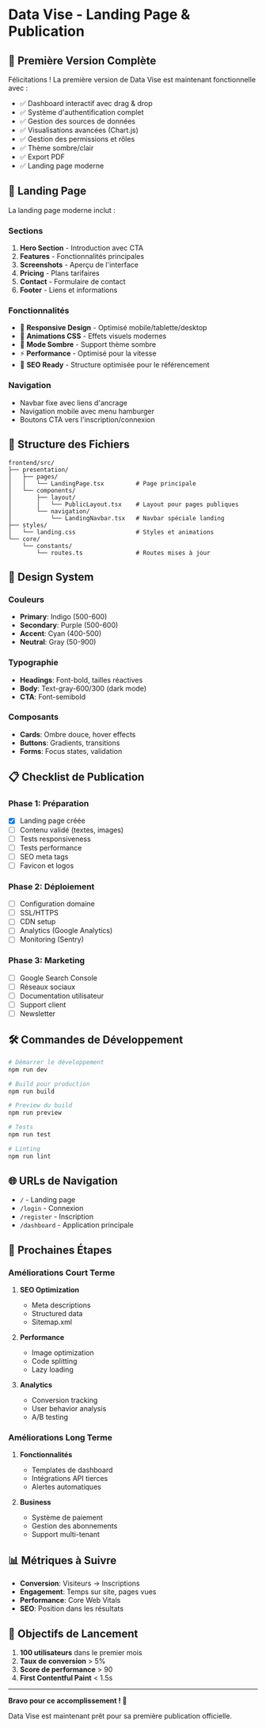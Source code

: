 # Data Vise - Landing Page & Publication

## 🎉 Première Version Complète

Félicitations ! La première version de Data Vise est maintenant fonctionnelle avec :
- ✅ Dashboard interactif avec drag & drop
- ✅ Système d'authentification complet
- ✅ Gestion des sources de données
- ✅ Visualisations avancées (Chart.js)
- ✅ Gestion des permissions et rôles
- ✅ Thème sombre/clair
- ✅ Export PDF
- ✅ Landing page moderne

## 🚀 Landing Page

La landing page moderne inclut :

### Sections
1. **Hero Section** - Introduction avec CTA
2. **Features** - Fonctionnalités principales
3. **Screenshots** - Aperçu de l'interface
4. **Pricing** - Plans tarifaires
5. **Contact** - Formulaire de contact
6. **Footer** - Liens et informations

### Fonctionnalités
- 📱 **Responsive Design** - Optimisé mobile/tablette/desktop
- 🎨 **Animations CSS** - Effets visuels modernes
- 🌙 **Mode Sombre** - Support thème sombre
- ⚡ **Performance** - Optimisé pour la vitesse
- 🎯 **SEO Ready** - Structure optimisée pour le référencement

### Navigation
- Navbar fixe avec liens d'ancrage
- Navigation mobile avec menu hamburger
- Boutons CTA vers l'inscription/connexion

## 📂 Structure des Fichiers

```
frontend/src/
├── presentation/
│   ├── pages/
│   │   └── LandingPage.tsx         # Page principale
│   └── components/
│       ├── layout/
│       │   └── PublicLayout.tsx    # Layout pour pages publiques
│       └── navigation/
│           └── LandingNavbar.tsx   # Navbar spéciale landing
├── styles/
│   └── landing.css                 # Styles et animations
└── core/
    └── constants/
        └── routes.ts               # Routes mises à jour
```

## 🎨 Design System

### Couleurs
- **Primary**: Indigo (500-600)
- **Secondary**: Purple (500-600)
- **Accent**: Cyan (400-500)
- **Neutral**: Gray (50-900)

### Typographie
- **Headings**: Font-bold, tailles réactives
- **Body**: Text-gray-600/300 (dark mode)
- **CTA**: Font-semibold

### Composants
- **Cards**: Ombre douce, hover effects
- **Buttons**: Gradients, transitions
- **Forms**: Focus states, validation

## 📋 Checklist de Publication

### Phase 1: Préparation
- [x] Landing page créée
- [ ] Contenu validé (textes, images)
- [ ] Tests responsiveness
- [ ] Tests performance
- [ ] SEO meta tags
- [ ] Favicon et logos

### Phase 2: Déploiement
- [ ] Configuration domaine
- [ ] SSL/HTTPS
- [ ] CDN setup
- [ ] Analytics (Google Analytics)
- [ ] Monitoring (Sentry)

### Phase 3: Marketing
- [ ] Google Search Console
- [ ] Réseaux sociaux
- [ ] Documentation utilisateur
- [ ] Support client
- [ ] Newsletter

## 🛠 Commandes de Développement

```bash
# Démarrer le développement
npm run dev

# Build pour production
npm run build

# Preview du build
npm run preview

# Tests
npm run test

# Linting
npm run lint
```

## 🌐 URLs de Navigation

- `/` - Landing page
- `/login` - Connexion
- `/register` - Inscription
- `/dashboard` - Application principale

## 📝 Prochaines Étapes

### Améliorations Court Terme
1. **SEO Optimization**
   - Meta descriptions
   - Structured data
   - Sitemap.xml

2. **Performance**
   - Image optimization
   - Code splitting
   - Lazy loading

3. **Analytics**
   - Conversion tracking
   - User behavior analysis
   - A/B testing

### Améliorations Long Terme
1. **Fonctionnalités**
   - Templates de dashboard
   - Intégrations API tierces
   - Alertes automatiques

2. **Business**
   - Système de paiement
   - Gestion des abonnements
   - Support multi-tenant

## 📊 Métriques à Suivre

- **Conversion**: Visiteurs → Inscriptions
- **Engagement**: Temps sur site, pages vues
- **Performance**: Core Web Vitals
- **SEO**: Position dans les résultats

## 🎯 Objectifs de Lancement

1. **100 utilisateurs** dans le premier mois
2. **Taux de conversion** > 5%
3. **Score de performance** > 90
4. **First Contentful Paint** < 1.5s

---

**Bravo pour ce accomplissement ! 🎉**

Data Vise est maintenant prêt pour sa première publication officielle.
